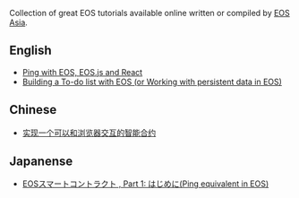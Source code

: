 Collection of great EOS tutorials available online written or compiled by [EOS Asia](https://www.eosasia.one). 
## English
* [Ping with EOS, EOS.js and React](https://github.com/eosasia/ping-eos)
* [Building a To-do list with EOS (or Working with persistent data in EOS)](/eosasia/awesome-eos-tutorial/tree/master/en/todolist.md)

## Chinese
* [实现一个可以和浏览器交互的智能合约](https://bihu.com/article/282162)

## Japanense
* [EOSスマートコントラクト , Part 1: はじめに(Ping equivalent in EOS)](/eosasia/awesome-eos-tutorial/tree/master/jp/eos-ping.md)

